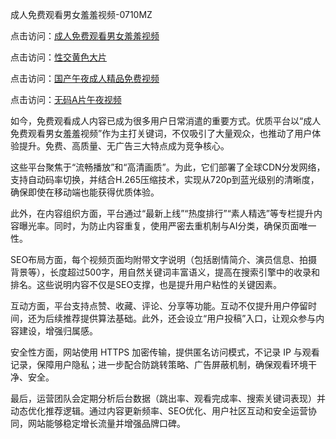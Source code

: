 成人免费观看男女羞羞视频-0710MZ

点击访问：<a href="https://heiliaowzu4ur.pages.dev">成人免费观看男女羞羞视频</a>

点击访问：<a href="https://heiliaoxwd5i8.pages.dev">性交黄色大片</a>

点击访问：<a href="https://heiliaowt0d7p.pages.dev">国产午夜成人精品免费视频</a>

点击访问：<a href="https://heiliao2dmwwy.pages.dev">无码A片午夜视频</a>

如今，免费观看成人内容已成为很多用户日常消遣的重要方式。优质平台以“成人免费观看男女羞羞视频”作为主打关键词，不仅吸引了大量观众，也推动了用户体验提升。免费、高质量、无广告三大特点成为竞争核心。

这些平台聚焦于“流畅播放”和“高清画质”。为此，它们部署了全球CDN分发网络，支持自动码率切换，并结合H.265压缩技术，实现从720p到蓝光级别的清晰度，确保即使在移动端也能获得优质体验。

此外，在内容组织方面，平台通过“最新上线”“热度排行”“素人精选”等专栏提升内容曝光率。同时，为防止内容重复，使用严密去重机制与AI分类，确保页面唯一性。

SEO布局方面，每个视频页面均附带文字说明（包括剧情简介、演员信息、拍摄背景等），长度超过500字，用自然关键词丰富语义，提高在搜索引擎中的收录和排名。这些说明内容不仅是SEO支撑，也是提升用户粘性的关键因素。

互动方面，平台支持点赞、收藏、评论、分享等功能。互动不仅提升用户停留时间，还为后续推荐提供算法基础。此外，还会设立“用户投稿”入口，让观众参与内容建设，增强归属感。

安全性方面，网站使用 HTTPS 加密传输，提供匿名访问模式，不记录 IP 与观看记录，保障用户隐私；进一步配合防跳转策略、广告屏蔽机制，确保观看环境干净、安全。

最后，运营团队会定期分析后台数据（跳出率、观看完成率、搜索关键词表现）并动态优化推荐逻辑。通过内容更新频率、SEO优化、用户社区互动和安全运营协同，网站能够稳定增长流量并增强品牌口碑。

<span style="display:none;">[Canonical link]( https://github.com/uhh295345/ribennn7606)</span>
